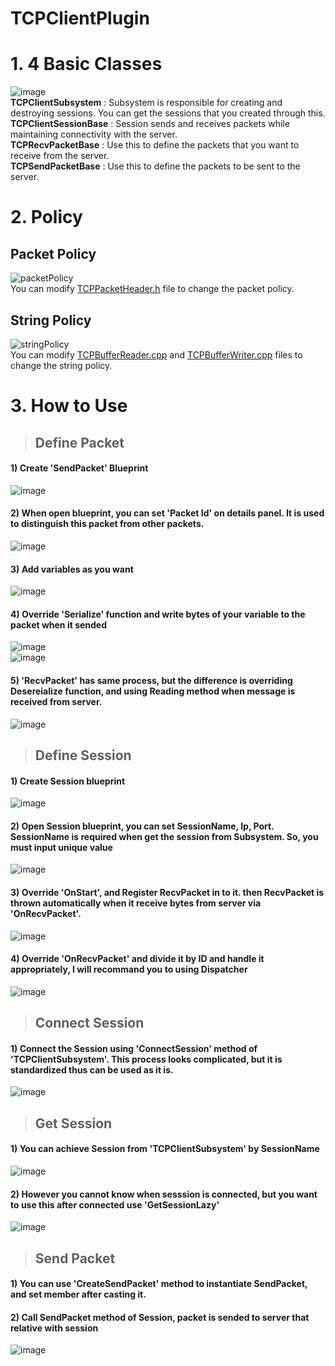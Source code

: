 # TCPClientPlugin


# 1. 4 Basic Classes
![image](https://user-images.githubusercontent.com/108503849/200352327-aadb6ed7-bc99-48d6-9f6d-32f7caf0b46d.png)<br>
**TCPClientSubsystem** : Subsystem is responsible for creating and destroying sessions. You can get the sessions that you created through this.<br>
**TCPClientSessionBase** : Session sends and receives packets while maintaining connectivity with the server.<br>
**TCPRecvPacketBase** : Use this to define the packets that you want to receive from the server.<br>
**TCPSendPacketBase** : Use this to define the packets to be sent to the server.<br>

# 2. Policy
## Packet Policy
![packetPolicy](https://user-images.githubusercontent.com/108503849/200338239-f9c90ad4-9d46-40e6-812d-13c37dc71914.png)<br>
You can modify [TCPPacketHeader.h](https://github.com/grpht/TCPClientPlugin/blob/master/Source/TCPClientPlugin/Private/TCPPacketHeader.h) file to change the packet policy.

## String Policy
![stringPolicy](https://user-images.githubusercontent.com/108503849/200338328-4ec15dec-2a46-4d3c-879f-a4597cd45889.png)<br>
You can modify [TCPBufferReader.cpp](https://github.com/grpht/TCPClientPlugin/blob/master/Source/TCPClientPlugin/Private/TCPBufferReader.cpp) and [TCPBufferWriter.cpp](https://github.com/grpht/TCPClientPlugin/blob/master/Source/TCPClientPlugin/Private/TCPBufferWriter.cpp) files to change the string policy.

# 3. How to Use

> ## Define Packet
#### 1) Create 'SendPacket' Blueprint
![image](https://user-images.githubusercontent.com/108503849/200339020-42fece0b-70bc-45a2-9e3a-0ebaecfdae02.png)<br>
#### 2) When open blueprint, you can set 'Packet Id' on details panel. It is used to distinguish this packet from other packets.<br>
![image](https://user-images.githubusercontent.com/108503849/200339842-6ec9b2c7-f283-4100-8926-0e7b7f05ec68.png)<br>
#### 3) Add variables as you want
![image](https://user-images.githubusercontent.com/108503849/200340367-681ba094-eccc-42b4-bc85-43bb8ee6ca91.png)<br>
#### 4) Override 'Serialize' function and write bytes of your variable to the packet when it sended
![image](https://user-images.githubusercontent.com/108503849/200340590-dc04a77d-0078-4725-a01f-1486c76e01a4.png)  
![image](https://user-images.githubusercontent.com/108503849/200341146-588da009-329b-4703-87fb-19c0732a116b.png)<br>
#### 5) 'RecvPacket' has same process, but the difference is overriding Desereialize function, and using Reading method when message is received from server.
![image](https://user-images.githubusercontent.com/108503849/200342272-ef8e7b80-d88d-42a5-88cf-f811099d979e.png)<br>


> ## Define Session
#### 1) Create Session blueprint
![image](https://user-images.githubusercontent.com/108503849/200344093-1decd65c-484f-47b1-9d7d-024da30abe09.png)<br>
#### 2) Open Session blueprint, you can set SessionName, Ip, Port. SessionName is required when get the session from Subsystem. So, you must input unique value
![image](https://user-images.githubusercontent.com/108503849/200344987-8c284dbf-a874-4384-bcaf-833a74c99542.png)<br>
#### 3) Override 'OnStart', and Register RecvPacket in to it. then RecvPacket is thrown automatically when it receive bytes from server via 'OnRecvPacket'.
![image](https://user-images.githubusercontent.com/108503849/200346180-d154b96d-0024-4a3b-978a-166459c6d215.png)<br>
#### 4) Override 'OnRecvPacket' and divide it by ID and handle it appropriately, I will recommand you to using Dispatcher
![image](https://user-images.githubusercontent.com/108503849/200347348-4cdc19d6-cefe-486c-95ed-09f93844d446.png)<br>

> ## Connect Session
#### 1) Connect the Session using  'ConnectSession' method of 'TCPClientSubsystem'. This process looks complicated, but it is standardized thus can be used as it is.
![image](https://user-images.githubusercontent.com/108503849/200348793-8294f34b-6a41-437f-9e54-3651ed43c833.png)

> ## Get Session
#### 1) You can achieve Session from 'TCPClientSubsystem' by SessionName
![image](https://user-images.githubusercontent.com/108503849/200349650-70b56a92-ba03-4aad-9351-2523c65b50b6.png)
#### 2) However you cannot know when sesssion is connected, but you want to use this after connected use 'GetSessionLazy'
![image](https://user-images.githubusercontent.com/108503849/200350244-0c3683e1-2905-4f93-b15f-b70d7e182d96.png)

> ## Send Packet
#### 1) You can use 'CreateSendPacket' method to instantiate SendPacket, and set member after casting it.
#### 2) Call SendPacket method of Session, packet is sended to server that relative with session
![image](https://user-images.githubusercontent.com/108503849/200351028-988f0171-4beb-4ce6-88eb-cec58a60ab8c.png)
